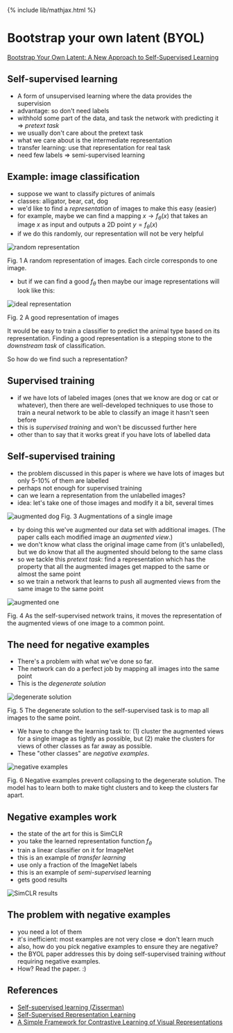 {% include lib/mathjax.html %}
# Bootstrap your own latent (BYOL)
[Bootstrap Your Own Latent: A New Approach to Self-Supervised Learning](https://arxiv.org/abs/2006.07733)

## Self-supervised learning
- A form of unsupervised learning where the data provides the supervision
- advantage: so don't need labels
-  withhold some part of the data, and task the network with predicting it => _pretext task_
-  we usually don't care about the pretext task
-  what we care about is the intermediate representation
-  transfer learning: use that representation for real task
-  need few labels => semi-supervised learning

## Example: image classification
- suppose we want to classify pictures of animals
- classes: alligator, bear, cat, dog
- we'd like to find a _representation_ of images to make this easy (easier)
- for example, maybe we can find a mapping $x\rightarrow f_\theta(x)$ that takes an image $x$ as input and outputs a 2D point $y=f_\theta(x)$
- if we do this randomly, our representation will not be very helpful

![random representation](images/byol_random.png)

Fig. 1 A random representation of images. Each circle corresponds to one image.

- but if we can find a good $f_\theta$ then maybe our image representations will look like this:

![ideal representation](images/byol_ideal.png)

Fig. 2 A good representation of images

It would be easy to train a classifier to predict the animal type based on its representation. Finding a good representation is a stepping stone to the _downstream task_ of classification.

So how do we find such a representation?

## Supervised training
- if we have lots of labeled images (ones that we know are dog or cat or whatever), then there are well-developed techniques to use those to train a neural network to be able to classify an image it hasn't seen before
- this is _supervised training_ and won't be discussed further here
- other than to say that it works great if you have lots of labelled data

## Self-supervised training
- the problem discussed in this paper is where we have lots of images but only 5-10% of them are labelled
- perhaps not enough for supervised training
- can we learn a representation from the unlabelled images?
- idea: let's take one of those images and modify it a bit, several times

![augmented dog](images/byol_augmented_dogs.png)
Fig. 3 Augmentations of a single image

- by doing this we've augmented our data set with additional images. (The paper calls each modified image an _augmented view_.)
- we don't know what class the original image came from (it's unlabelled), but we do know that all the augmented should belong to the same class
- so we tackle this _pretext task_: find a representation which has the property that all the augmented images get mapped to the same or almost the same point
- so we train a network that learns to push all augmented views from the same image to the  same point

![augmented one](images/byol_augmented_one.png)

Fig. 4 As the self-supervised network trains, it moves the representation of the augmented views of one image to a common point.

## The need for negative examples

- There's a problem with what we've done so far.
- The network can do a perfect job by mapping all images into the same point
- This is the _degenerate solution_

![degenerate solution](images/byol_degenerate.png)

Fig. 5 The degenerate solution to the self-supervised task is to map all images to the same point.

- We have to change the learning task to: (1) cluster the augmented views for a single image as tightly as possible, but (2) make the clusters for views of other classes as far away as possible.
- These "other classes" are _negative examples_.

![negative examples](images/byol_negative.png)

Fig. 6 Negative examples prevent collapsing to the degenerate solution. The model has to learn both to make tight clusters and to keep the clusters far apart.

## Negative examples work

- the state of the art for this is SimCLR
- you take the learned representation function $f_\theta$
- train a linear classifier on it for ImageNet
- this is an example of _transfer learning_
- use only a fraction of the ImageNet labels
- this is an example of _semi-supervised_ learning
- gets good results

![SimCLR results](images/byol_SimCLR.png)

## The problem with negative examples
- you need a lot of them
- it's inefficient: most examples are not very close => don't learn much
- also, how do you pick negative examples to ensure they are negative?
- the BYOL paper addresses this by doing self-supervised training _without_ requiring negative examples.
- How? Read the paper. :)

## References
- [Self-supervised learning (Zisserman)](https://project.inria.fr/paiss/files/2018/07/zisserman-self-supervised.pdf)
- [Self-Supervised Representation Learning](https://lilianweng.github.io/lil-log/2019/11/10/self-supervised-learning.html)
- [A Simple Framework for Contrastive Learning of Visual Representations](https://arxiv.org/abs/2002.05709)